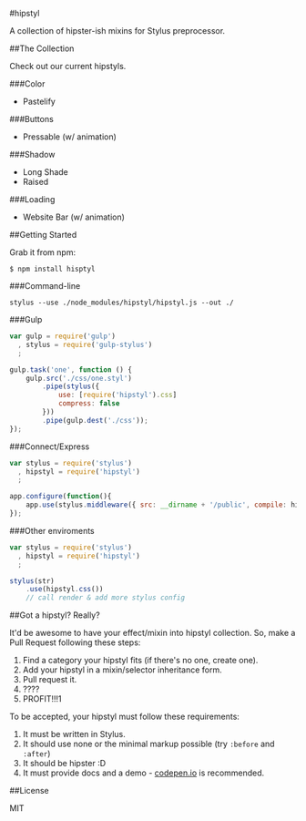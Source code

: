 #hipstyl

A collection of hipster-ish mixins for Stylus preprocessor.

##The Collection

Check out our current hipstyls.

###Color

 - Pastelify

###Buttons

- Pressable (w/ animation)

###Shadow

- Long Shade
- Raised

###Loading

- Website Bar (w/ animation)


##Getting Started

Grab it from npm:

```
$ npm install hisptyl
```

###Command-line

```
stylus --use ./node_modules/hipstyl/hipstyl.js --out ./
```

###Gulp

```javascript
var gulp = require('gulp')
  , stylus = require('gulp-stylus')
  ;

gulp.task('one', function () {
    gulp.src('./css/one.styl')
        .pipe(stylus({
            use: [require('hipstyl').css]
            compress: false
        }))
        .pipe(gulp.dest('./css'));
});
```

###Connect/Express

```javascript
var stylus = require('stylus')
  , hipstyl = require('hipstyl')
  ;

app.configure(function(){
    app.use(stylus.middleware({ src: __dirname + '/public', compile: hipstyl.middleware }));
});
```

###Other enviroments

```javascript
var stylus = require('stylus')
  , hipstyl = require('hipstyl')
  ;

stylus(str)
    .use(hipstyl.css())
    // call render & add more stylus config
```

##Got a hipstyl? Really?

It'd be awesome to have your effect/mixin into hipstyl collection. So, make a Pull Request following these steps:

1. Find a category your hipstyl fits (if there's no one, create one).
2. Add your hipstyl in a mixin/selector inheritance form.
3. Pull request it.
4. ????
5. PROFIT!!!1

To be accepted, your hipstyl must follow these requirements:

1. It must be written in Stylus.
2. It should use none or the minimal markup possible (try `:before` and `:after`)
3. It should be hipster :D
4. It must provide docs and a demo - [codepen.io][codepen.io] is recommended.

##License

MIT


<!-- links -->
[codepen.io]: http://codepen.io/
